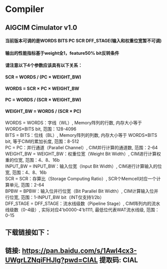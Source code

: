 # Compiler

## AIGCIM Cimulator v1.0

#### 当前版本可调的是WORDS BITS PC SCR DFF_STAGE(输入和权重位宽暂不可调)
#### 输出的性能指标基于weight全1，feature50% bit反转条件
#### 请注意以下4个参数应该具有以下关系： 
#### SCR = WORDS / (PC × WEIGHT_BW)
#### WORDS = SCR × PC × WEIGHT_BW
#### PC = WORDS / (SCR × WEIGHT_BW)
#### WEIGHT_BW = WORDS / (SCR × PC)

WORDS = WORDS：字线（WL）, Memory阵列的行数, 内存大小等于 WORDS×BITS bit, 范围：128-4096  
BITS = BITS：位线（BL）, Memory阵列的列数, 内存大小等于 WORDS×BITS bit, 等于CIM的累加长度, 范围：8-512  
PC = PC：并行通道（Parallel Channel）, CIM并行计算的通道数, 范围：2-64  
WEIGHT_BW = WEIGHT_BW：权重位宽（Weight Bit Width）, CIM进行计算权重的位宽,  范围：4、8、16b  
INPUT_BW = INPUT_BW：输入位宽（Input Bit Width）, CIM进行计算输入的位宽, 范围：4、8、16b  
SCR = SCR：存算比（Storage Computing Ratio）, SCR个Memcell对应一个计算单元, 范围：2-64  
BPBW = BPBW：输入位并行位宽（Bit Parallel Bit Width）, CIM计算输入位并行位宽, 范围：1-INPUT_BW bit（INT仅支持1/2b）  
DFF_STAGE = DFF_STAGE：流水线级数（Pipeline Stage）, CIM阵列内的流水线级数（0-4级）, 实际对应4'b0000-4'b1111, 最低位代表WAT流水线级, 范围：0-15  

## 下载链接如下：
## 链接: https://pan.baidu.com/s/1AwI4cx3-UWgrLZNqiFHJlg?pwd=CIAL 提取码: CIAL
